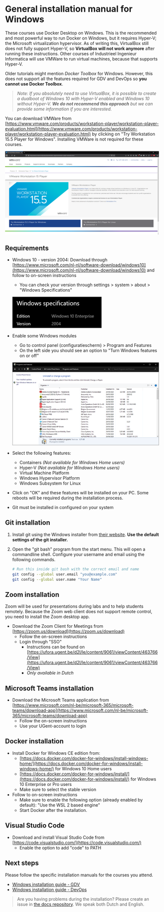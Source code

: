 # General installation manual for Windows

These courses use Docker Desktop on Windows. This is the recommended and most powerful way to run Docker on Windows, but it requires Hyper-V; the Microsoft virtualization hypervisor. As of writing this, VirtualBox still does not fully support Hyper-V, so **VirtualBox will not work anymore** after running these instructions. Other courses of Industrieel Ingenieur Informatica will use VMWare to run virtual machines, because that supports Hyper-V.

Older tutorials might mention *Docker Toolbox* for Windows. However, this does not support all the features required for GDV and DevOps so **you cannot use Docker Toolbox**.

> *Note: If you absolutely need to use VirtualBox, it is possible to create a dualboot of Windows 10 with Hyper-V enabled and Windows 10 without Hyper-V. **We do not recommend this approach** but we can provide some information if you are interested.*

You can download VMWare from [https://www.vmware.com/products/workstation-player/workstation-player-evaluation.html](https://www.vmware.com/products/workstation-player/workstation-player-evaluation.html) by clicking on "Try Workstation 15.5 Player for Windows". Installing VMWare is not required for these courses.

![VMWare](img/vmware.png)

## Requirements

* Windows 10 - version 2004: Download through [https://www.microsoft.com/nl-nl/software-download/windows10](https://www.microsoft.com/nl-nl/software-download/windows10) and follow to on-screen instructions
  * You can check your version through settings > system > about > "Windows Specifications"

  ![foto](img/about.png)

* Enable some Windows modules
  * Go to control panel (configuratiescherm) > Program and Features
  * On the left side you should see an option to "Turn Windows features on or off"
  
  ![control panel](img/controlpanel.png)

* Select the following features:
  * Containers *(Not available for Windows Home users)*
  * Hyper-V *(Not available for Windows Home users)*
  * Virtual Machine Platform
  * Windows Hypervisor Platform
  * Windows Subsystem for Linux
* Click on "OK" and these features will be installed on your PC. Some reboots will be required during the installation process.
* Git must be installed in configured on your system

## Git installation

1. Install git using the Windows installer from [their website](https://git-scm.com/). **Use the default settings of the git installer.**
1. Open the "git bash" program from the start menu. This will open a commandline shell. Configure your username and email using the following commands.

   ```bash
   # Run this inside git bash with the correct email and name
   git config --global user.email "you@example.com"
   git config --global user.name "Your Name"
   ```

## Zoom installation

Zoom will be used for presentations during labs and to help students remotely. Because the Zoom web client does not support remote control, you need to install the Zoom desktop app.

* Download the Zoom Client for Meetings from [https://zoom.us/download](https://zoom.us/download)
  * Follow the on-screen instructions
  * Login through "SSO"
    * Instructions can be found on [https://ufora.ugent.be/d2l/le/content/9061/viewContent/463766/View](https://ufora.ugent.be/d2l/le/content/9061/viewContent/463766/View)
    * *Only available in Dutch*

## Microsoft Teams installation

* Download the Microsoft Teams application from [https://www.microsoft.com/nl-be/microsoft-365/microsoft-teams/download-app](https://www.microsoft.com/nl-be/microsoft-365/microsoft-teams/download-app)
  * Follow the on-screen instructions
  * Use your UGent-account to login

## Docker installation

* Install Docker for Windows CE edition from:
  * [https://docs.docker.com/docker-for-windows/install-windows-home/](https://docs.docker.com/docker-for-windows/install-windows-home/) for Windows 10 Home users
  * [https://docs.docker.com/docker-for-windows/install/](https://docs.docker.com/docker-for-windows/install/) for Windows 10 Enterprise or Pro users
  * Make sure to select the stable version
* Follow to on-screen instructions
  * Make sure to enable the following option (already enabled by default): "Use the WSL 2 based engine"
  * Start Docker after the installation.

## Visual Studio Code

* Download and install Visual Studio Code from [https://code.visualstudio.com/](https://code.visualstudio.com/)
  * Enable the option to add "code" to PATH

## Next steps

Please follow the specific installation manuals for the courses you attend.

* [Windows installation guide - GDV](./gdv-setup-windows.md)
* [Windows installation guide - DevOps](./devops-setup-windows.md)

> Are you having problems during the installation? Please create an issue in [the docs repository](https://github.ugent.be/GDV/docs/issues). We speak both Dutch and English.
